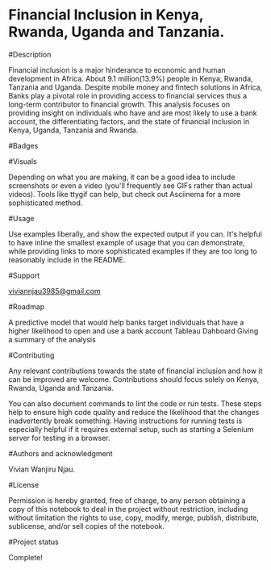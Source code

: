 # Financial Inclusion in Kenya, Rwanda, Uganda and Tanzania.

#Description

Financial inclusion is a major hinderance to economic and human development in Africa. About 9.1 million(13.9%) people in Kenya, Rwanda, Tanzania and Uganda. Despite mobile money and fintech solutions in Africa, Banks play a pivotal role in providing access to financial services thus a long-term contributor to financial growth. This analysis focuses on providing insight on individuals who have and are most likely to use a bank account, the differentiating factors,  and the state of financial inclusion in Kenya, Uganda, Tanzania and Rwanda.

#Badges

#Visuals

Depending on what you are making, it can be a good idea to include screenshots or even a video (you'll frequently see GIFs rather than actual videos). Tools like ttygif can help, but check out Asciinema for a more sophisticated method.

#Usage

Use examples liberally, and show the expected output if you can. It's helpful to have inline the smallest example of usage that you can demonstrate, while providing links to more sophisticated examples if they are too long to reasonably include in the README.

#Support

viviannjau3985@gmail.com

#Roadmap

A predictive model that would help banks target individuals that have a higher likelihood to open and use a bank account
Tableau Dahboard Giving a summary of the analysis


#Contributing

Any relevant contributions towards the state of financial inclusion and how it can be improved are welcome. Contributions should focus solely on Kenya, Rwanda, Uganda and Tanzania.

You can also document commands to lint the code or run tests. These steps help to ensure high code quality and reduce the likelihood that the changes inadvertently break something. Having instructions for running tests is especially helpful if it requires external setup, such as starting a Selenium server for testing in a browser.

#Authors and acknowledgment

Vivian Wanjiru Njau.

#License

Permission is hereby granted, free of charge, to any person obtaining a copy of this notebook to deal in the project without 
restriction, including without limitation the rights to use, copy, modify, merge, publish, distribute, sublicense, and/or sell
copies of the notebook.

#Project status

Complete!
